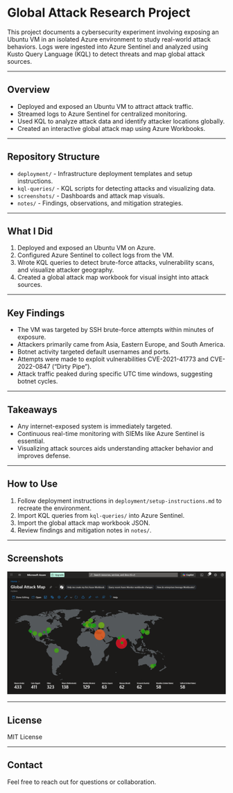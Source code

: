 # Global Attack Research Project

This project documents a cybersecurity experiment involving exposing an Ubuntu VM in an isolated Azure environment to study real-world attack behaviors. Logs were ingested into Azure Sentinel and analyzed using Kusto Query Language (KQL) to detect threats and map global attack sources.

---

## Overview

- Deployed and exposed an Ubuntu VM to attract attack traffic.
- Streamed logs to Azure Sentinel for centralized monitoring.
- Used KQL to analyze attack data and identify attacker locations globally.
- Created an interactive global attack map using Azure Workbooks.

---

## Repository Structure

- `deployment/` - Infrastructure deployment templates and setup instructions.
- `kql-queries/` - KQL scripts for detecting attacks and visualizing data.
- `screenshots/` - Dashboards and attack map visuals.
- `notes/` - Findings, observations, and mitigation strategies.

---

## What I Did

1. Deployed and exposed an Ubuntu VM on Azure.
2. Configured Azure Sentinel to collect logs from the VM.
3. Wrote KQL queries to detect brute-force attacks, vulnerability scans, and visualize attacker geography.
4. Created a global attack map workbook for visual insight into attack sources.

---

## Key Findings

- The VM was targeted by SSH brute-force attempts within minutes of exposure.
- Attackers primarily came from Asia, Eastern Europe, and South America.
- Botnet activity targeted default usernames and ports.
- Attempts were made to exploit vulnerabilities CVE-2021-41773 and CVE-2022-0847 (“Dirty Pipe”).
- Attack traffic peaked during specific UTC time windows, suggesting botnet cycles.

---

## Takeaways

- Any internet-exposed system is immediately targeted.
- Continuous real-time monitoring with SIEMs like Azure Sentinel is essential.
- Visualizing attack sources aids understanding attacker behavior and improves defense.

---

## How to Use

1. Follow deployment instructions in `deployment/setup-instructions.md` to recreate the environment.
2. Import KQL queries from `kql-queries/` into Azure Sentinel.
3. Import the global attack map workbook JSON.
4. Review findings and mitigation notes in `notes/`.

---

## Screenshots

![Global Attack Map]( {F28327A7-6A5F-4854-B64D-457EF26C96C4}.png )

---

## License

MIT License

---

## Contact

Feel free to reach out for questions or collaboration.

